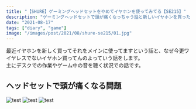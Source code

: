 ```yaml
---
title: "【SHURE】ゲーミングヘッドセットをやめてイヤホンを使ってみてる【SE215】"
description: "ゲーミングヘッドセットで頭が痛くなっちゃう話と新しいイヤホンを買った話をします。"
date: "2021-08-17"
tags: ["diary", "game"]
image: "/images/post/2021/08/shure-se215/01.jpg"
---
```


最近イヤホンを新しく買ってそれをメインに使ってますという話と、なぜ今更ワイヤレスでないイヤホン買ってんのよっていう話をします。  
主にデスクでの作業やゲーム中の音を聴く状況での話です。

## ヘッドセットで頭が痛くなる問題

![test](/images/post/2021/08/shure-se215/01.jpg "test")
![test](/images/post/2021/08/shure-se215/02.jpg "test")
![test](/images/post/2021/08/shure-se215/03.jpg "test")



